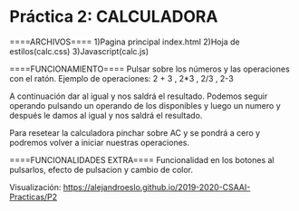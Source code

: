 # Práctica 2: CALCULADORA

====ARCHIVOS====
1)Pagina principal index.html
2)Hoja de estilos(calc.css)
3)Javascript(calc.js)


====FUNCIONAMIENTO====
Pulsar sobre los números y las operaciones con el ratón.
Ejemplo de operaciones:
2 + 3 , 2*3 , 2/3 , 2-3

A continuación dar al igual y nos saldrá el resultado.
Podemos seguir operando pulsando un operando de los disponibles y luego un numero
y después le damos al igual y nos saldrá el resultado.

Para resetear la calculadora pinchar sobre AC y se pondrá a cero y podremos volver a iniciar nuestras operaciones.

====FUNCIONALIDADES EXTRA====
Funcionalidad en los botones al pulsarlos, efecto de pulsacion y cambio de color.

Visualización:
https://alejandroeslo.github.io/2019-2020-CSAAI-Practicas/P2
